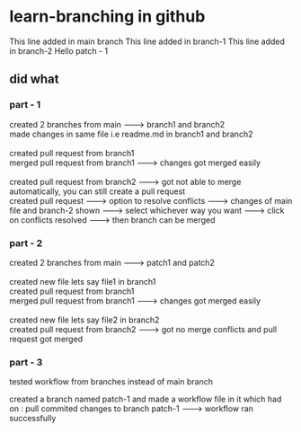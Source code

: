 # learn-branching in github
This line added in main branch
This line added in branch-1
This line added in branch-2
Hello patch - 1

## did what

### part - 1
created 2 branches from main ---> branch1 and branch2 <br>
made changes in same file i.e readme.md in branch1 and branch2 <br>
<br>
created pull request from branch1 <br>
merged pull request from branch1 ---> changes got merged easily <br>
<br>
created pull request from branch2 ---> got not able to merge automatically, you can still create a pull request <br>
created pull request ---> option to resolve conflicts ---> changes of main file and branch-2 shown ---> select whichever way you want ---> click on conflicts resolved ---> then branch can be merged <br>

### part - 2
created 2 branches from main ---> patch1 and patch2 <br>
<br>
created new file lets say file1 in branch1 <br>
created pull request from branch1 <br>
merged pull request from branch1 ---> changes got merged easily <br>
<br>
created new file lets say file2 in branch2 <br>
created pull request from branch2 ---> got no merge conflicts and pull request got merged

### part - 3
tested workflow from branches instead of main branch

created a branch named patch-1 and made a workflow file in it 
which had on : pull
commited changes to branch patch-1 ---> workflow ran successfully
